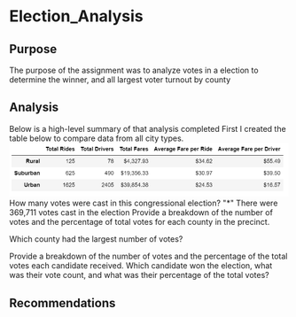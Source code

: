 # Election_Analysis
## Purpose
The purpose of the assignment was to analyze votes in a election to determine the winner, and all largest voter turnout by county
## Analysis
Below is a high-level summary of that analysis completed
First I created the table below to compare data from all city types. ![Dataframe](https://github.com/tori-taylor/PyBer_analysis/blob/main/DataFrame.PNG)
How many votes were cast in this congressional election?
 "*" There were 369,711 votes cast in the election
Provide a breakdown of the number of votes and the percentage of total votes for each county in the precinct.

Which county had the largest number of votes?

Provide a breakdown of the number of votes and the percentage of the total votes each candidate received.
Which candidate won the election, what was their vote count, and what was their percentage of the total votes?
## Recommendations

